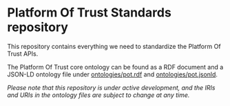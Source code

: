 # Platform Of Trust Standards repository

This repository contains everything we need to standardize the Platform Of Trust
APIs.

The Platform Of Trust core ontology can be found as a RDF document and a JSON-LD
ontology file under [ontologies/pot.rdf](ontologies/pot.rdf) and 
[ontologies/pot.jsonld](ontologies/pot.jsonld).

_Please note that this repository is under active development, and the IRIs
and URIs in the ontology files are subject to change at any time._ 